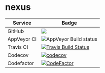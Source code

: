 # nexus

| Service | Badge |
| ------- | ----- |
| GitHub | ![](https://github.com/johron/nexus/workflows/CMake%20Pipeline/badge.svg) |
| AppVeyor CI | ![AppVeyor Build status](https://ci.appveyor.com/api/projects/status/github/johron/nexus?svg=true)
| Travis CI   | [![Travis Build Status](https://travis-ci.com/johron/nexus.svg?branch=develop)](https://travis-ci.com/johron/nexus) |
| Codecov | [![codecov](https://codecov.io/gh/johron/nexus/branch/master/graph/badge.svg)](https://codecov.io/gh/johron/nexus) |
| Codefactor| [![CodeFactor](https://www.codefactor.io/repository/github/johron/nexus/badge)](https://www.codefactor.io/repository/github/johron/nexus) |


